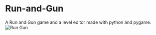# Run-and-Gun
A Run and Gun game and a level editor made with python and pygame.![Run   Gun](https://user-images.githubusercontent.com/45993451/223149428-dde6968a-78cd-4a80-8fec-9a9d1bdbe2c8.PNG)

